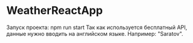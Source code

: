 # WeatherReactApp
Запуск проекта: npm run start
Так как используется бесплатный API, данные нужно вводить на английском языке. Например: "Saratov".
